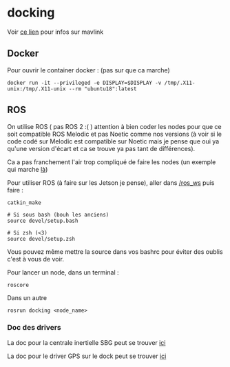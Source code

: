 # docking

Voir [ce lien](https://ardupilot.org/dev/docs/mavlink-basics.html) pour infos sur mavlink

## Docker
Pour ouvrir le container docker : (pas sur que ca marche)

    docker run -it --privileged -e DISPLAY=$DISPLAY -v /tmp/.X11-unix:/tmp/.X11-unix --rm "ubuntu18":latest

## ROS
On utilise ROS ( pas ROS 2 :( ) attention à bien coder les nodes pour que ce soit compatible ROS Melodic et pas Noetic comme nos versions (à voir si le code codé sur Melodic est compatible sur Noetic mais je pense que oui ya qu'une version d'écart et ca se trouve ya pas tant de différences).

Ca a pas franchement l'air trop compliqué de faire les nodes (un exemple qui marche [là](ros_ws/src/docking/src/node_tst.py))

Pour utiliser ROS (à faire sur les Jetson je pense), aller dans [/ros_ws](/ros_ws) puis faire :

    catkin_make

    # Si sous bash (bouh les anciens)
    source devel/setup.bash

    # Si zsh (<3)
    source devel/setup.zsh

Vous pouvez même mettre la source dans vos bashrc pour éviter des oublis c'est à vous de voir.

Pour lancer un node, dans un terminal :

    roscore

Dans un autre

    rosrun docking <node_name>

### Doc des drivers
La doc pour la centrale inertielle SBG peut se trouver [ici](https://github.com/SBG-Systems/sbg_ros_driver)

La doc pour le driver GPS sur le dock peut se trouver [ici](https://github.com/KumarRobotics/ublox)
